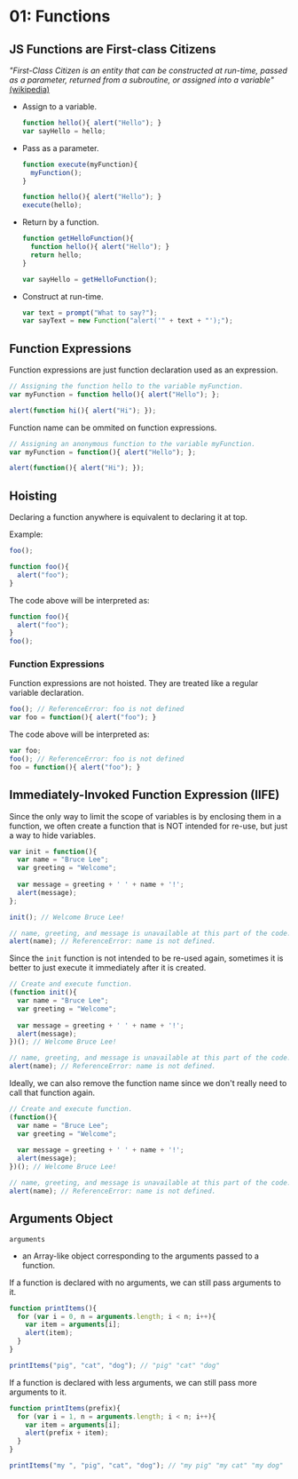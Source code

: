 # 01: Functions

## JS Functions are First-class Citizens

*"First-Class Citizen is an entity that can be constructed at run-time, passed as a parameter, returned from a subroutine, or assigned into a variable"* [(wikipedia)](https://en.wikipedia.org/wiki/First-class_citizen)

- Assign to a variable.

  ```js
  function hello(){ alert("Hello"); }
  var sayHello = hello;
  ```
  
- Pass as a parameter.

  ```js
  function execute(myFunction){
    myFunction();
  }
  
  function hello(){ alert("Hello"); }
  execute(hello);
  ```

- Return by a function.

  ```js
  function getHelloFunction(){ 
    function hello(){ alert("Hello"); }
    return hello;
  }
  
  var sayHello = getHelloFunction();
  ```

- Construct at run-time.

  ```js
  var text = prompt("What to say?");
  var sayText = new Function("alert('" + text + "');");
  ```

## Function Expressions

Function expressions are just function declaration used as an expression.
```js
// Assigning the function hello to the variable myFunction.
var myFunction = function hello(){ alert("Hello"); };

alert(function hi(){ alert("Hi"); });
```

Function name can be ommited on function expressions.
```js
// Assigning an anonymous function to the variable myFunction.
var myFunction = function(){ alert("Hello"); };

alert(function(){ alert("Hi"); });
```

## Hoisting

Declaring a function anywhere is equivalent to declaring it at top.

Example:
```js
foo();

function foo(){
  alert("foo");
}
```

The code above will be interpreted as:
```js
function foo(){
  alert("foo");
}
foo();
```

### Function Expressions

Function expressions are not hoisted. They are treated like a regular variable declaration.
```js
foo(); // ReferenceError: foo is not defined
var foo = function(){ alert("foo"); }
```

The code above will be interpreted as:
```js
var foo;
foo(); // ReferenceError: foo is not defined
foo = function(){ alert("foo"); }
```

## Immediately-Invoked Function Expression (IIFE)

Since the only way to limit the scope of variables is by enclosing them in a function, we often create a function that is NOT intended for re-use, but just a way to hide variables.

```js
var init = function(){
  var name = "Bruce Lee";
  var greeting = "Welcome";
  
  var message = greeting + ' ' + name + '!';
  alert(message);
};

init(); // Welcome Bruce Lee!

// name, greeting, and message is unavailable at this part of the code.
alert(name); // ReferenceError: name is not defined.
``` 

Since the `init` function is not intended to be re-used again, sometimes it is better to just execute it immediately after it is created.

```js
// Create and execute function.
(function init(){ 
  var name = "Bruce Lee";
  var greeting = "Welcome";
  
  var message = greeting + ' ' + name + '!';
  alert(message);
})(); // Welcome Bruce Lee!

// name, greeting, and message is unavailable at this part of the code.
alert(name); // ReferenceError: name is not defined.
```

Ideally, we can also remove the function name since we don't really need to call that function again.

```js
// Create and execute function.
(function(){ 
  var name = "Bruce Lee";
  var greeting = "Welcome";
  
  var message = greeting + ' ' + name + '!';
  alert(message);
})(); // Welcome Bruce Lee!

// name, greeting, and message is unavailable at this part of the code.
alert(name); // ReferenceError: name is not defined.
```

## Arguments Object

`arguments`
  - an Array-like object corresponding to the arguments passed to a function.

If a function is declared with no arguments, we can still pass arguments to it.
```js
function printItems(){
  for (var i = 0, n = arguments.length; i < n; i++){
    var item = arguments[i];
    alert(item);
  }
}

printItems("pig", "cat", "dog"); // "pig" "cat" "dog"
```

If a function is declared with less arguments, we can still pass more arguments to it.

```js
function printItems(prefix){
  for (var i = 1, n = arguments.length; i < n; i++){
    var item = arguments[i];
    alert(prefix + item);
  }
}

printItems("my ", "pig", "cat", "dog"); // "my pig" "my cat" "my dog"
```
